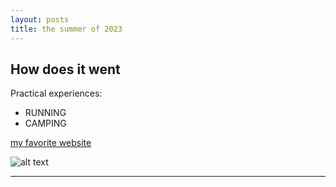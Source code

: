 ```yaml
---
layout: posts
title: the summer of 2023
---
```


## How does it went 
Practical experiences:
- RUNNING
- CAMPING



[my favorite website](http://www.youtub.com) 



![alt text](../assets/_posts/20230923_124056.jpg)

---

